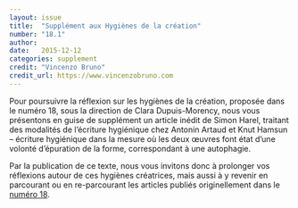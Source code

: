 ```yaml
---
layout: issue
title:  "Supplément aux Hygiènes de la création"
number: "18.1"
author:
date:   2015-12-12
categories: supplement
credit: "Vincenzo Bruno"
credit_url: https://www.vincenzobruno.com
---
```

Pour poursuivre la réflexion sur les hygiènes de la création, proposée dans le numéro 18, sous la direction de Clara Dupuis-Morency, nous vous présentons en guise de supplément un article inédit de Simon Harel, traitant des modalités de l’écriture hygiénique chez Antonin Artaud et Knut Hamsun – écriture hygiénique dans la mesure où les deux œuvres font état d’une volonté d’épuration de la forme, correspondant à une autophagie.

Par la publication de ce texte, nous vous invitons donc à prolonger vos réflexions autour de ces hygiènes créatrices, mais aussi à y revenir en parcourant ou en re-parcourant les articles publiés originellement dans le [numéro 18](##).
